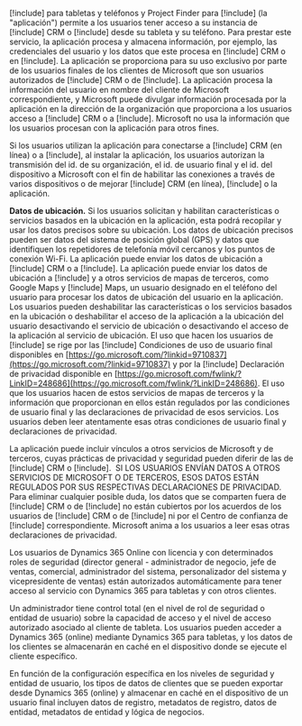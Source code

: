 [!include[](../includes/pn-dynamics-crm.md)] para tabletas y teléfonos y Project Finder para [!include[](../includes/pn-project-finder-dyn-365.md)] (la "aplicación") permite a los usuarios tener acceso a su instancia de [!include[](../includes/pn-microsoft-dynamics.md)] CRM o [!include[](../includes/pn-dynamics-crm.md)] desde su tableta y su teléfono. Para prestar este servicio, la aplicación procesa y almacena información, por ejemplo, las credenciales del usuario y los datos que este procesa en [!include[](../includes/pn-microsoft-dynamics.md)] CRM o en [!include[](../includes/pn-dynamics-crm.md)]. La aplicación se proporciona para su uso exclusivo por parte de los usuarios finales de los clientes de Microsoft que son usuarios autorizados de [!include[](../includes/pn-microsoft-dynamics.md)] CRM o de [!include[](../includes/pn-dynamics-crm.md)]. La aplicación procesa la información del usuario en nombre del cliente de Microsoft correspondiente, y Microsoft puede divulgar información procesada por la aplicación en la dirección de la organización que proporciona a los usuarios acceso a [!include[](../includes/pn-microsoft-dynamics.md)] CRM o a [!include[](../includes/pn-dynamics-crm.md)]. Microsoft no usa la información que los usuarios procesan con la aplicación para otros fines.  

Si los usuarios utilizan la aplicación para conectarse a [!include[](../includes/pn-microsoft-dynamics.md)] CRM (en línea) o a [!include[](../includes/pn-crm-online.md)], al instalar la aplicación, los usuarios autorizan la transmisión del id. de su organización, el id. de usuario final y el id. del dispositivo a Microsoft con el fin de habilitar las conexiones a través de varios dispositivos o de mejorar [!include[](../includes/pn-microsoft-dynamics.md)] CRM (en línea), [!include[](../includes/pn-crm-online.md)] o la aplicación.  

**Datos de ubicación.** Si los usuarios solicitan y habilitan características o servicios basados en la ubicación en la aplicación, esta podrá recopilar y usar los datos precisos sobre su ubicación. Los datos de ubicación precisos pueden ser datos del sistema de posición global (GPS) y datos que identifiquen los repetidores de telefonía móvil cercanos y los puntos de conexión Wi-Fi. La aplicación puede enviar los datos de ubicación a [!include[](../includes/pn-microsoft-dynamics.md)] CRM o a [!include[](../includes/pn-dynamics-crm.md)]. La aplicación puede enviar los datos de ubicación a [!include[](../includes/pn-bing-maps.md)] y a otros servicios de mapas de terceros, como Google Maps y [!include[](../includes/tn-apple.md)] Maps, un usuario designado en el teléfono del usuario para procesar los datos de ubicación del usuario en la aplicación. Los usuarios pueden deshabilitar las características o los servicios basados en la ubicación o deshabilitar el acceso de la aplicación a la ubicación del usuario desactivando el servicio de ubicación o desactivando el acceso de la aplicación al servicio de ubicación. El uso que hacen los usuarios de [!include[](../includes/pn-bing-maps.md)] se rige por las [!include[](../includes/pn-bing-maps.md)] Condiciones de uso de usuario final disponibles en [https://go.microsoft.com/?linkid=9710837](https://go.microsoft.com/?linkid=9710837) y por la [!include[](../includes/pn-bing-maps.md)] Declaración de privacidad disponible en [https://go.microsoft.com/fwlink/?LinkID=248686](https://go.microsoft.com/fwlink/?LinkID=248686). El uso que los usuarios hacen de estos servicios de mapas de terceros y la información que proporcionan en ellos están regulados por las condiciones de usuario final y las declaraciones de privacidad de esos servicios. Los usuarios deben leer atentamente esas otras condiciones de usuario final y declaraciones de privacidad.

La aplicación puede incluir vínculos a otros servicios de Microsoft y de terceros, cuyas prácticas de privacidad y seguridad pueden diferir de las de [!include[](../includes/pn-microsoft-dynamics.md)] CRM o [!include[](../includes/pn-dynamics-crm.md)].  SI LOS USUARIOS ENVÍAN DATOS A OTROS SERVICIOS DE MICROSOFT O DE TERCEROS, ESOS DATOS ESTÁN REGULADOS POR SUS RESPECTIVAS DECLARACIONES DE PRIVACIDAD. Para eliminar cualquier posible duda, los datos que se comparten fuera de [!include[](../includes/pn-microsoft-dynamics.md)] CRM o de [!include[](../includes/pn-dynamics-crm.md)] no están cubiertos por los acuerdos de los usuarios de [!include[](../includes/pn-microsoft-dynamics.md)] CRM o de [!include[](../includes/pn-dynamics-crm.md)] ni por el Centro de confianza de [!include[](../includes/pn-microsoft-dynamics.md)] correspondiente. Microsoft anima a los usuarios a leer esas otras declaraciones de privacidad.

Los usuarios de Dynamics 365 Online con licencia y con determinados roles de seguridad (director general - administrador de negocio, jefe de ventas, comercial, administrador del sistema, personalizador del sistema y vicepresidente de ventas) están autorizados automáticamente para tener acceso al servicio con Dynamics 365 para tabletas y con otros clientes.  
  
Un administrador tiene control total (en el nivel de rol de seguridad o entidad de usuario) sobre la capacidad de acceso y el nivel de acceso autorizado asociado al cliente de tableta. Los usuarios pueden acceder a Dynamics 365 (online) mediante Dynamics 365 para tabletas, y los datos de los clientes se almacenarán en caché en el dispositivo donde se ejecute el cliente específico.  
  
En función de la configuración específica en los niveles de seguridad y entidad de usuario, los tipos de datos de clientes que se pueden exportar desde Dynamics 365 (online) y almacenar en caché en el dispositivo de un usuario final incluyen datos de registro, metadatos de registro, datos de entidad, metadatos de entidad y lógica de negocios.
